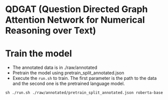 # QDGAT (Question Directed Graph Attention Network for Numerical Reasoning over Text)

# Train the model
- The annotated data is in ./raw/annotated
- Pretrain the model using pretrain_split_annotated.json
- Execute the `run.sh` to train. The first parameter is the path to the data and the second one is the pretrained language model.
```
sh ./run.sh ./raw/annotated/pretrain_split_annotated.json roberta-base
```

<!-- # Framework

<img src="qdgat_framework.jpg" alt="QDGAT Framework" style="zoom:40%;" />

# Prepare:

- Download the CoreNLP tools from https://stanfordnlp.github.io/CoreNLP/
- Using CoreNLP tools to parse drop passages and questions (You can use the properties file `corenlp.properties`)
- Run `parse_xml.py` to parse the xml from Step 1, and generate the data file for training.


# Usage:
- Execute the `run.sh` directly, which will do:
  - Parse drop data and find valid solutions for each drop question, and load data as batch.
  - Load QDGATNet model.
  - Run train and evaluate. -->
